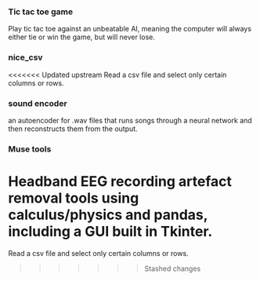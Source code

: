 
### Tic tac toe game
Play tic tac toe against an unbeatable AI, meaning the computer will always either tie or win the game, but will never lose.

### nice_csv
<<<<<<< Updated upstream
Read a csv file and select only certain columns or rows.

### sound encoder
an autoencoder for .wav files that runs songs through a neural network and then reconstructs them from the output.


### Muse tools
Headband EEG recording artefact removal tools using calculus/physics and pandas, including a GUI built in Tkinter.
=======
Read a csv file and select only certain columns or rows. 
>>>>>>> Stashed changes
